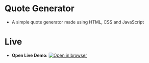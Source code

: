 # Quote Generator
 - A simple quote generator made using HTML, CSS and JavaScript

# Live
 - **Open Live Demo:** [![Open in browser](https://img.shields.io/badge/Open_in_browser-online_at_https_nebeyoumusie_github_io_age_calculator_--_svg?style=for-the-badge)](https://nebeyoumusie.github.io/age-calculator/)
